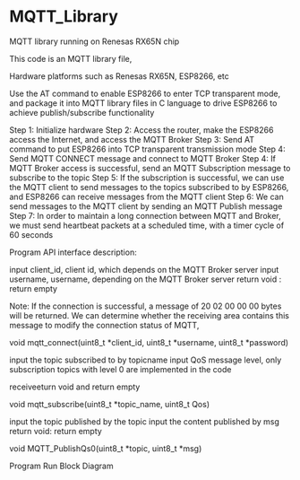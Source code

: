 # MQTT_Library
MQTT library running on Renesas RX65N chip


This code is an MQTT library file,

Hardware platforms such as Renesas RX65N, ESP8266, etc

Use the AT command to enable ESP8266 to enter TCP transparent mode, and package it into MQTT library files in C language to drive ESP8266 to achieve publish/subscribe functionality



Step 1: Initialize hardware
Step 2: Access the router, make the ESP8266 access the Internet, and access the MQTT Broker
Step 3: Send AT command to put ESP8266 into TCP transparent transmission mode
Step 4: Send MQTT CONNECT message and connect to MQTT Broker
Step 4: If MQTT Broker access is successful, send an MQTT Subscription message to subscribe to the topic
Step 5: If the subscription is successful, we can use the MQTT client to send messages to the topics subscribed to by ESP8266, and ESP8266 can receive messages from the MQTT client
Step 6: We can send messages to the MQTT client by sending an MQTT Publish message
Step 7: In order to maintain a long connection between MQTT and Broker, we must send heartbeat packets at a scheduled time, with a timer cycle of 60 seconds


Program API interface description:

input client_id, client id, which depends on the MQTT Broker server
input username, username, depending on the MQTT Broker server
return void : return empty

Note: If the connection is successful, a message of 20 02 00 00 00 bytes will be returned. We can determine whether the receiving area contains this message to modify the connection status of MQTT,

void  mqtt_connect(uint8_t *client_id, uint8_t *username, uint8_t *password)




input the topic subscribed to by topicname
input QoS message level, only subscription topics with level 0 are implemented in the code

receiveeturn void and return empty

void mqtt_subscribe(uint8_t *topic_name, uint8_t Qos)





input the topic published by the topic
input the content published by msg
return void:  return empty

void MQTT_PublishQs0(uint8_t *topic, uint8_t *msg) 





























Program Run Block Diagram






